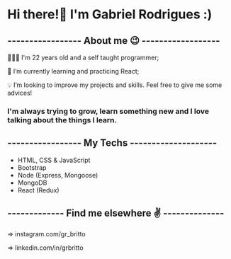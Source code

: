 # Hi there!👋 I'm Gabriel Rodrigues :)


## ----------------- About me 😉 ------------------

👨🏻‍🦱 I'm 22 years old and a self taught programmer;

🌱 I’m currently learning and practicing React;

💡 I’m looking to improve my projects and skills. Feel free to give me some advices!


### I'm always trying to grow, learn something new and I love talking about the things I learn.

## ----------------- My Techs --------------------

- HTML, CSS & JavaScript
- Bootstrap
- Node (Express, Mongoose)
- MongoDB
- React (Redux)

## ------------- Find me elsewhere ✌️ --------------

=> instagram.com/gr_britto

=> linkedin.com/in/grbritto
